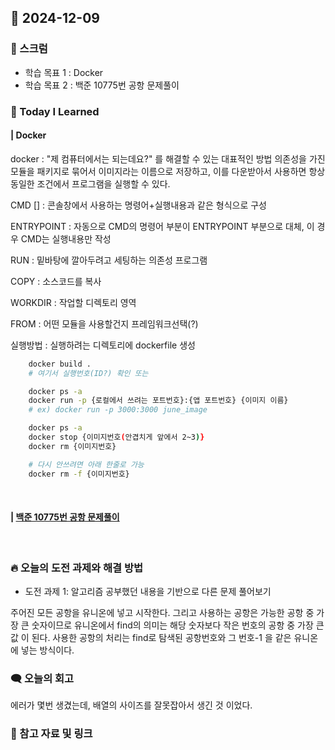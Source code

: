 ## 📆 2024-12-09

### 🔔 스크럼

- 학습 목표 1 : Docker
- 학습 목표 2 : 백준 10775번 공항 문제풀이
  <br/>



### 🚀 Today I Learned


#### | Docker

docker : "제 컴퓨터에서는 되는데요?" 를 해결할 수 있는 대표적인 방법
    의존성을 가진 모듈을 패키지로 묶어서 이미지라는 이름으로 저장하고, 이를 다운받아서 사용하면 항상 동일한 조건에서 프로그램을 실행할 수 있다.

CMD [] : 콘솔창에서 사용하는 명령어+실행내용과 같은 형식으로 구성

ENTRYPOINT : 자동으로 CMD의 명령어 부분이 ENTRYPOINT 부분으로 대체, 이 경우 CMD는 실행내용만 작성

RUN : 밑바탕에 깔아두려고 세팅하는 의존성 프로그램

COPY : 소스코드를 복사

WORKDIR : 작업할 디렉토리 영역

FROM : 어떤 모듈을 사용할건지 프레임워크선택(?)


실행방법 : 실행하려는 디렉토리에 dockerfile 생성
```bash
    docker build .
    # 여기서 실행번호(ID?) 확인 또는 

    docker ps -a
    docker run -p {로컬에서 쓰려는 포트번호}:{앱 포트번호} {이미지 이름}
    # ex) docker run -p 3000:3000 june_image

    docker ps -a
    docker stop {이미지번호(안겹치게 앞에서 2~3)}
    docker rm {이미지번호}

    # 다시 안쓰려면 아래 한줄로 가능
    docker rm -f {이미지번호}
```

<br/>

#### | [백준 10775번 공항 문제풀이](https://github.com/availrum/newb/blob/main/airport.cpp)

<br/>

### 🔥 오늘의 도전 과제와 해결 방법

- 도전 과제 1: 알고리즘 공부했던 내용을 기반으로 다른 문제 풀어보기
  <br/>

주어진 모든 공항을 유니온에 넣고 시작한다.
그리고 사용하는 공항은 가능한 공항 중 가장 큰 숫자이므로 유니온에서 find의 의미는
해당 숫자보다 작은 번호의 공항 중 가장 큰값 이 된다.
사용한 공항의 처리는 find로 탐색된 공항번호와 그 번호-1 을 같은 유니온에 넣는 방식이다.


### 🗨️ 오늘의 회고

<!--
- 오늘의 학습 경험에 대한 자유로운 생각이나 느낀 점을 기록합니다.
- 성공적인 점, 개선해야 할 점, 새롭게 시도하고 싶은 방법 등을 포함할 수 있습니다.-->

에러가 몇번 생겼는데, 배열의 사이즈를 잘못잡아서 생긴 것 이었다.
<br/>


### 📰 참고 자료 및 링크
